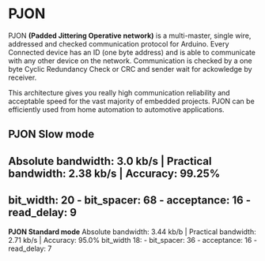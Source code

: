 PJON 
====

PJON **(Padded Jittering Operative network)** is a multi-master, single wire, addressed and checked communication protocol for Arduino. Every Connected device has an ID (one byte address) and is able to communicate with any other device on the network. 
Communication is checked by a one byte Cyclic Redundancy Check or CRC and sender wait for ackowledge by receiver.


This architecture gives you really high communication reliability and acceptable speed for the vast majority of embedded projects. PJON can be efficiently used from home automation to automotive applications.

**PJON Slow mode**
-----------------
Absolute bandwidth: 3.0 kb/s | Practical bandwidth: 2.38 kb/s | Accuracy: 99.25%
------------------
bit_width: 20 - bit_spacer: 68 - acceptance: 16 - read_delay: 9
------------------

**PJON Standard mode**
Absolute bandwidth: 3.44 kb/b | Practical bandwidth: 2.71 kb/s | Accuracy: 95.0%
bit_width 18: - bit_spacer: 36 - acceptance: 16 - read_delay: 7
